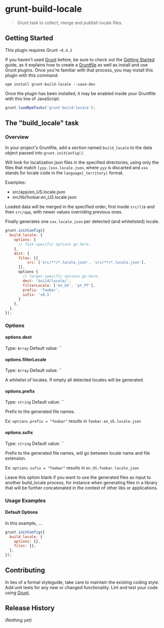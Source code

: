 # grunt-build-locale

> Grunt task to collect, merge and publish locale files.

## Getting Started
This plugin requires Grunt `~0.4.2`

If you haven't used [Grunt](http://gruntjs.com/) before, be sure to check out the [Getting Started](http://gruntjs.com/getting-started) guide, as it explains how to create a [Gruntfile](http://gruntjs.com/sample-gruntfile) as well as install and use Grunt plugins. Once you're familiar with that process, you may install this plugin with this command:

```shell
npm install grunt-build-locale --save-dev
```

Once the plugin has been installed, it may be enabled inside your Gruntfile with this line of JavaScript:

```js
grunt.loadNpmTasks('grunt-build-locale');
```

## The "build_locale" task

### Overview
In your project's Gruntfile, add a section named `build_locale` to the data object passed into `grunt.initConfig()`.

Will look for localization json files in the specified directories, using only the files that match `[yyy.]xxx.locale.json`,
where `yyy` is discarted and `xxx` stands for locale code in the `language[_territory]` format.

Examples:

 - src/app/en_US.locale.json
 - src/lib/foobar.en_US.locale.json

Loaded data will be merged in the specified order, first inside `src/lib` and then `src/app`, with newer values
overriding previous ones.

Finally generates one `xxx.locale.json` per detected (and whitelisted) locale.

```js
grunt.initConfig({
  build_locale: {
    options: {
      // Task-specific options go here.
    },
    dist: {
      files: [{
          src: ['src/**/*.locale.json', 'src/**/*.locale.json'],
      }],
      options {
        // Target-specific options go here.
        dest: 'build/locale/',
        filterLocale: ['en_US', 'pt_PT'],
        prefix: 'foobar',
        sufix: 'v0.1'
      }
    },
  },
});
```

### Options

#### options.dest
Type: `Array`
Default value: ``

#### options.filterLocale
Type: `Array`
Default value: ``

A whitelist of locales. If empty all detected locales will be generated.

#### options.prefix
Type: `string`
Default value: ``

Prefix to the generated file names.

Ex: `options.prefix = "foobar"` results in `foobar.en_US.locale.json`

#### options.sufix
Type: `string`
Default value: ``

Prefix to the generated file names, will go between locale name and file extension.

Ex: `options.sufix = "foobar"` results in `en_US.foobar.locale.json`

Leave this option blank if you want to use the generated files as input to another build_locale process, for instance
when generating files in a library that will be further concatenated in the context of other libs or applications.

### Usage Examples

#### Default Options

In this example, ...

```js
grunt.initConfig({
  build_locale: {
    options: {},
    files: {},
  },
});
```

## Contributing
In lieu of a formal styleguide, take care to maintain the existing coding style. Add unit tests for any new or changed functionality. Lint and test your code using [Grunt](http://gruntjs.com/).

## Release History
_(Nothing yet)_
